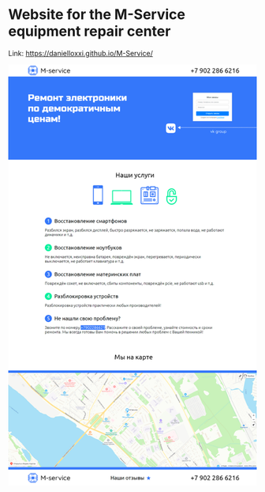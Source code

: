 # Website for the M-Service equipment repair center

Link: https://danielloxxi.github.io/M-Service/

<img src="./images/danielloxxi.github.io_M-Service_.jpg" alt="Фото проекта">
